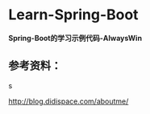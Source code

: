 # Learn-Spring-Boot

**Spring-Boot的学习示例代码-AlwaysWin**

## 参考资料：
s

http://blog.didispace.com/aboutme/
